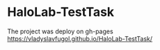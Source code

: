 # HaloLab-TestTask
The project was deploy on gh-pages https://vladyslavfugol.github.io/HaloLab-TestTask/
